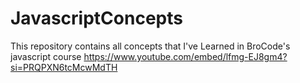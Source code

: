 # JavascriptConcepts
This repository contains all concepts that I've Learned in BroCode's javascript course
https://www.youtube.com/embed/lfmg-EJ8gm4?si=PRQPXN6tcMcwMdTH

